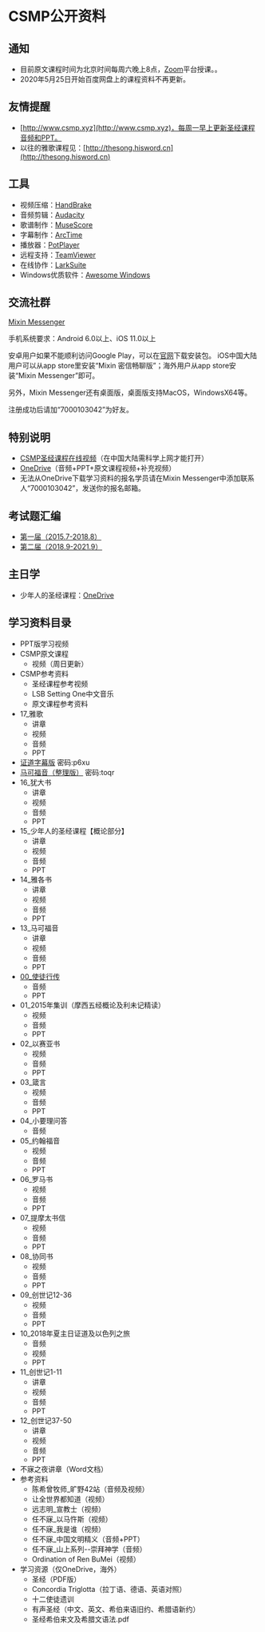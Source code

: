# CSMP公开资料

## 通知

* 目前原文课程时间为北京时间每周六晚上8点，[Zoom](/zoom.md)平台授课。。
* 2020年5月25日开始百度网盘上的课程资料不再更新。

## 友情提醒

* [http://www.csmp.xyz](http://www.csmp.xyz)，每周一早上更新圣经课程音频和PPT。
* 以往的雅歌课程见：[http://thesong.hisword.cn](http://thesong.hisword.cn)

## 工具

* 视频压缩：[HandBrake](https://handbrake.fr/)
* 音频剪辑：[Audacity](https://www.audacityteam.org/)
* 歌谱制作：[MuseScore](https://musescore.org/)
* 字幕制作：[ArcTime](https://www.arctime.cn/)
* 播放器：[PotPlayer](https://potplayer.daum.net/)
* 远程支持：[TeamViewer](https://www.teamviewer.com/)
* 在线协作：[LarkSuite](https://www.larksuite.com)
* Windows优质软件：[Awesome Windows](https://github.com/Awesome-Windows/Awesome/blob/master/README-cn.md)

## 交流社群

[Mixin Messenger](https://mixin.one/messenger)

手机系统要求：Android 6.0以上、iOS 11.0以上

安卓用户如果不能顺利访问Google Play，可以在[官网](https://mixin.one/messenger)下载安装包。
iOS中国大陆用户可以从app store里安装“Mixin 密信畅聊版”；海外用户从app store安装“Mixin Messenger”即可。

另外，Mixin Messenger还有桌面版，桌面版支持MacOS，WindowsX64等。

注册成功后请加“7000103042”为好友。

## 特别说明

* [CSMP圣经课程在线视频](https://www.youtube.com/channel/UC2MgB-upjmPWAP_p7hdk_MQ)（在中国大陆需科学上网才能打开）
* [OneDrive](https://1drv.ms/f/s!AgnuHY2oXaZp_HPkjxIc4fSR_hRc)（音频+PPT+原文课程视频+补充视频）
* 无法从OneDrive下载学习资料的报名学员请在Mixin Messenger中添加联系人“7000103042”，发送你的报名邮箱。

## 考试题汇编

* [第一届（2015.7-2018.8）](./csmp-exam-1st.md)  
* [第二届（2018.9-2021.9）](./csmp-exam-2nd.md)  

## 主日学

* 少年人的圣经课程：[OneDrive](https://1drv.ms/u/s!AgnuHY2oXaZpgbYlM2JSVvocUY-E9g?e=08qicA)

## 学习资料目录

* PPT版学习视频
* CSMP原文课程
  * 视频（周日更新）
* CSMP参考资料
  * 圣经课程参考视频
  * LSB Setting One中文音乐
  * 原文课程参考资料
* 17_雅歌
  * 讲章
  * 视频
  * 音频
  * PPT
* [证道字幕版](https://pan.baidu.com/s/19Y_vRgGvRRwGkzNMPLCR1g) 密码:p6xu
* [马可福音（整理版）](https://pan.baidu.com/s/1k21RPagDL2t2SxvAeydaMA) 密码:toqr
* 16_犹大书
  * 讲章
  * 视频
  * 音频
  * PPT
* 15_少年人的圣经课程【概论部分】
  * 讲章
  * 视频
  * 音频
  * PPT
* 14_雅各书
  * 讲章
  * 视频
  * 音频
  * PPT
* 13_马可福音
  * 讲章
  * 视频
  * 音频
  * PPT
* [00_使徒行传](https://pan.baidu.com/s/1sl79csP)
  * 音频
  * PPT
* 01_2015年集训（摩西五经概论及利未记精读）
  * 视频
  * 音频
  * PPT
* 02_以赛亚书
  * 视频
  * 音频
  * PPT
* 03_箴言
  * 视频
  * 音频
  * PPT
* 04_小要理问答
  * 音频
* 05_约翰福音
  * 视频
  * 音频
  * PPT
* 06_罗马书
  * 视频
  * 音频
  * PPT
* 07_提摩太书信
  * 视频
  * 音频
  * PPT
* 08_协同书
  * 视频
  * 音频
  * PPT
* 09_创世记12-36
  * 视频
  * 音频
  * PPT
* 10_2018年夏主日证道及以色列之旅
  * 音频
  * 视频
  * PPT
* 11_创世记1-11
  * 讲章
  * 视频
  * 音频
  * PPT
* 12_创世记37-50
  * 讲章
  * 视频
  * 音频
  * PPT
* 不寐之夜讲章（Word文档）
* 参考资料
  * 陈希曾牧师_旷野42站（音频及视频）
  * 让全世界都知道（视频）
  * 远志明_宣教士（视频）
  * 任不寐_以马忤斯（视频）
  * 任不寐_我是谁（视频）
  * 任不寐_中国文明精义（音频+PPT）
  * 任不寐_山上系列--崇拜神学（音频）
  * Ordination of Ren BuMei（视频）
* 学习资源（仅OneDrive，海外）
  * 圣经（PDF版）
  * Concordia Triglotta（拉丁语、德语、英语对照）
  * 十二使徒遗训
  * 有声圣经（中文、英文、希伯来语旧约、希腊语新约）
  * 圣经希伯来文及希腊文语法.pdf
